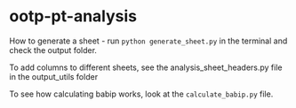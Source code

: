 # ootp-pt-analysis

How to generate a sheet - run
`python generate_sheet.py`
in the terminal and check the output folder.

To add columns to different sheets, see the analysis_sheet_headers.py file in the output_utils folder

To see how calculating babip works, look at the `calculate_babip.py` file.